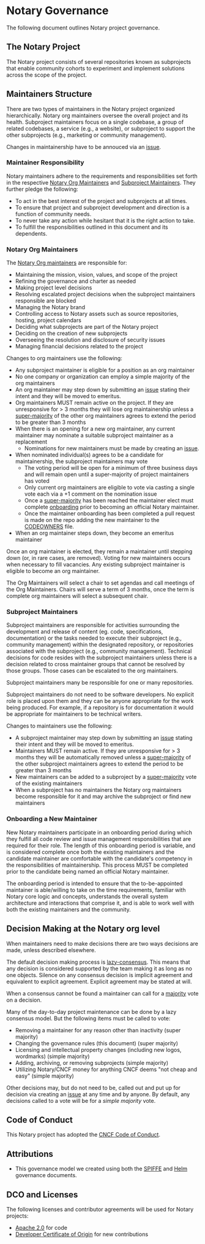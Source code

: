# Notary Governance

The following document outlines Notary project governance.

## The Notary Project

The Notary project consists of several repositories known as subprojects that enable community cohorts to experiment and implement solutions across the scope of the project.

## Maintainers Structure

There are two types of maintainers in the Notary project organized hierarchically. Notary org maintainers oversee the overall project and its health. Subproject maintainers focus on a single codebase, a group of related codebases, a service (e.g., a website), or subproject to support the other subprojects (e.g., marketing or community management). 

Changes in maintainership have to be annouced via an [issue](https://github.com/notaryproject/notaryproject/issues/new).

### Maintainer Responsibility
Notary maintainers adhere to the requirements and responsibilities set forth in the respective [Notary Org Maintainers](#notary-org-maintainers) and [Subproject Maintainers](#subproject-maintainers). They further pledge the following:
* To act in the best interest of the project and subprojects at all times.
* To ensure that project and subproject development and direction is a function of community needs.
* To never take any action while hesitant that it is the right action to take.
* To fulfill the responsibilities outlined in this document and its dependents.

### Notary Org Maintainers

The [Notary Org maintainers](CODEOWNERS) are responsible for:

* Maintaining the mission, vision, values, and scope of the project
* Refining the governance and charter as needed
* Making project level decisions
* Resolving escalated project decisions when the subproject maintainers responsible are blocked
* Managing the Notary brand
* Controlling access to Notary assets such as source repositories, hosting, project calendars
* Deciding what subprojects are part of the Notary project
* Deciding on the creation of new subprojects
* Overseeing the resolution and disclosure of security issues
* Managing financial decisions related to the project

Changes to org maintainers use the following:

* Any subproject maintainer is eligible for a position as an org maintainer
* No one company or organization can employ a simple majority of the org maintainers
* An org maintainer may step down by submitting an [issue](https://github.com/notaryproject/notaryproject/issues/new) stating their intent and they will be moved to emeritus.
* Org maintainers MUST remain active on the project. If they are unresponsive for > 3 months they will lose org maintainership unless a [super-majority](https://en.wikipedia.org/wiki/Supermajority#Two-thirds_vote) of the other org maintainers agrees to extend the period to be greater than 3 months
* When there is an opening for a new org maintainer, any current maintainer may nominate a suitable subproject maintainer as a replacement
  * Nominations for new maintainers must be made by creating an [issue](https://github.com/notaryproject/notaryproject/issues/new).
* When nominated individual(s) agrees to be a candidate for maintainership, the subproject maintainers may vote
  * The voting period will be open for a minimum of three business days and will remain open until a super-majority of project maintainers has voted
  * Only current org maintainers are eligible to vote via casting a single vote each via a +1 comment on the nomination issue
  * Once a [super-majority](https://en.wikipedia.org/wiki/Supermajority#Two-thirds_vote) has been reached the maintainer elect must complete [onboarding](#onboarding-a-new-maintainer) prior to becoming an official Notary maintainer.
  * Once the maintainer onboarding has been completed a pull request is made on the repo adding the new maintainer to the [CODEOWNERS](CODEOWNERS) file.
* When an org maintainer steps down, they become an emeritus maintainer

Once an org maintainer is elected, they remain a maintainer until stepping down (or, in rare cases, are removed). Voting for new maintainers occurs when necessary to fill vacancies. Any existing subproject maintainer is eligible to become an org maintainer.

The Org Maintainers will select a chair to set agendas and call meetings of the Org Maintainers. Chairs will serve a term of 3 months, once the term is complete org maintainers will select a subsequent chair.

### Subproject Maintainers

Subproject maintainers are responsible for activities surrounding the development and release of content (eg. code, specifications, documentation) or the tasks needed to execute their subproject (e.g., community management) within the designated repository, or repositories associated with the subproject (e.g., community management). Technical decisions for code resides with the subproject maintainers unless there is a decision related to cross maintainer groups that cannot be resolved by those groups. Those cases can be escalated to the org maintainers.

Subproject maintainers many be responsible for one or many repositories.

Subproject maintainers do not need to be software developers. No explicit role is placed upon them and they can be anyone appropriate for the work being produced. For example, if a repository is for documentation it would be appropriate for maintainers to be technical writers.

Changes to maintainers use the following:

* A subproject maintainer may step down by submitting an [issue](https://github.com/notaryproject/notaryproject/issues/new) stating their intent and they will be moved to emeritus.
* Maintainers MUST remain active. If they are unresponsive for > 3 months they will be automatically removed unless a [super-majority](https://en.wikipedia.org/wiki/Supermajority#Two-thirds_vote) of the other subproject maintainers agrees to extend the period to be greater than 3 months
* New maintainers can be added to a subproject by a [super-majority](https://en.wikipedia.org/wiki/Supermajority#Two-thirds_vote) vote of the existing maintainers
* When a subproject has no maintainers the Notary org maintainers become responsible for it and may archive the subproject or find new maintainers

### Onboarding a New Maintainer
New Notary maintainers participate in an onboarding period during which they fulfill all code review and issue management responsibilities that are required for their role. The length of this onboarding period is variable, and is considered complete once both the existing maintainers and the candidate maintainer are comfortable with the candidate's competency in the responsibilities of maintainership. This process MUST be completed prior to the candidate being named an official Notary maintainer.

The onboarding period is intended to ensure that the to-be-appointed maintainer is able/willing to take on the time requirements, familiar with Notary core logic and concepts, understands the overall system architecture and interactions that comprise it, and is able to work well with both the existing maintainers and the community.

## Decision Making at the Notary org level

When maintainers need to make decisions there are two ways decisions are made, unless described elsewhere.

The default decision making process is [lazy-consensus](http://communitymgt.wikia.com/wiki/Lazy_consensus). This means that any decision is considered supported by the team making it as long as no one objects. Silence on any consensus decision is implicit agreement and equivalent to explicit agreement. Explicit agreement may be stated at will.

When a consensus cannot be found a maintainer can call for a [majority](https://en.wikipedia.org/wiki/Majority) vote on a decision.

Many of the day-to-day project maintenance can be done by a lazy consensus model. But the following items must be called to vote:

* Removing a maintainer for any reason other than inactivity (super majority)
* Changing the governance rules (this document) (super majority)
* Licensing and intellectual property changes (including new logos, wordmarks) (simple majority)
* Adding, archiving, or removing subprojects (simple majority)
* Utilizing Notary/CNCF money for anything CNCF deems "not cheap and easy" (simple majority)

Other decisions may, but do not need to be, called out and put up for decision via creating an [issue](https://github.com/notaryproject/notaryproject/issues/new) at any time and by anyone. By default, any decisions called to a vote will be for a _simple majority_ vote.

## Code of Conduct

This Notary project has adopted the [CNCF Code of Conduct](https://github.com/cncf/foundation/blob/master/code-of-conduct.md).

## Attributions

* This governance model we created using both the [SPIFFE](https://github.com/spiffe/spire/blob/main/MAINTAINERS.md) and [Helm](https://github.com/helm/community/blob/main/governance/governance.md) governance documents.

## DCO and Licenses

The following licenses and contributor agreements will be used for Notary projects:

* [Apache 2.0](https://opensource.org/licenses/Apache-2.0) for code
* [Developer Certificate of Origin](https://developercertificate.org/) for new contributions
